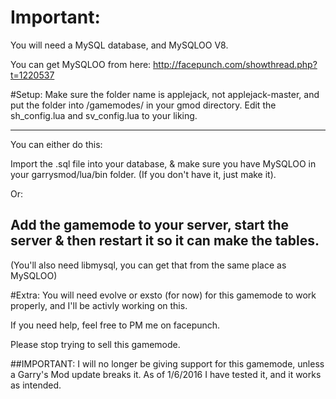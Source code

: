 # Important:
You will need a MySQL database, and MySQLOO V8.

You can get MySQLOO from here:
http://facepunch.com/showthread.php?t=1220537

#Setup:
Make sure the folder name is applejack, not applejack-master, and put the folder into /gamemodes/ in your gmod directory.
Edit the sh_config.lua and sv_config.lua to your liking.

----------------------------------------------------
You can either do this:

Import the .sql file into your database, & make sure you have MySQLOO in your garrysmod/lua/bin folder. (If you don't have it, just make it).

Or:

Add the gamemode to your server, start the server & then restart it so it can make the tables.
----------------------------------------------------

(You'll also need libmysql, you can get that from the same place as MySQLOO)

#Extra:
You will need evolve or exsto (for now) for this gamemode to work properly, and I'll be activly working on this.

If you need help, feel free to PM me on facepunch. 

Please stop trying to sell this gamemode.

##IMPORTANT:
I will no longer be giving support for this gamemode, unless a Garry's Mod update breaks it. As of 1/6/2016 I have tested it, and it works as intended.
